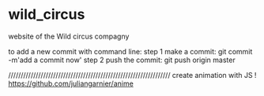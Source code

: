 # wild_circus
website of the Wild circus compagny

to add a new commit with command line: 
step 1 make a commit: git commit -m'add a commit now'
step 2 push the commit: git push origin master

/////////////////////////////////////////////////////////////////
create animation with JS ! https://github.com/juliangarnier/anime
